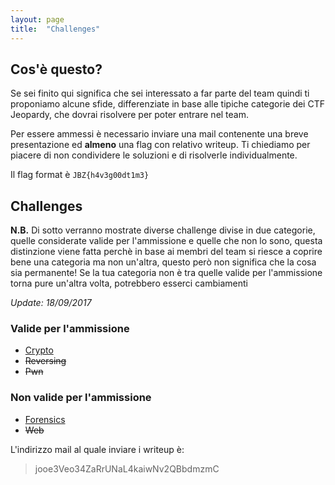 ```yaml
---
layout: page
title:  "Challenges"
---
```


## Cos'è questo? 
Se sei finito qui significa che sei interessato a far parte del team quindi ti proponiamo alcune sfide, differenziate in base alle tipiche categorie dei CTF Jeopardy, che dovrai risolvere per poter entrare nel team.

Per essere ammessi è necessario inviare una mail contenente una breve presentazione ed **almeno** una flag con relativo writeup. Ti chiediamo per piacere di non condividere le soluzioni e di risolverle individualmente.
 
Il flag format è `JBZ{h4v3g00dt1m3}`
 
## Challenges

**N.B.** Di sotto verranno mostrate diverse challenge divise in due categorie, quelle considerate valide per l'ammissione e quelle che non lo sono, questa distinzione viene fatta perchè in base ai membri del team si riesce a coprire bene una categoria ma non un'altra, questo però non significa che la cosa sia permanente! Se la tua categoria non è tra quelle valide per l'ammissione torna pure un'altra volta, potrebbero esserci cambiamenti

*Update: 18/09/2017*

### Valide per l'ammissione
- [Crypto](https://github.com/jbzteam/capturetheflag.it/blob/master/Challenges/Crypto/JBZCryptoChall.tar.xz?raw=true)
- ~~Reversing~~
- ~~Pwn~~

### Non valide per l'ammissione
- [Forensics](https://github.com/jbzteam/capturetheflag.it/blob/master/Challenges/Forensics/JBZStegoChall.7z?raw=true)
- ~~Web~~


L'indirizzo mail al quale inviare i writeup è:
> jooe3Veo34ZaRrUNaL4kaiwNv2QBbdmzmC


